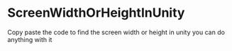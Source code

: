 # ScreenWidthOrHeightInUnity
Copy paste the code to find the screen width or height in unity
you can do anything with it
